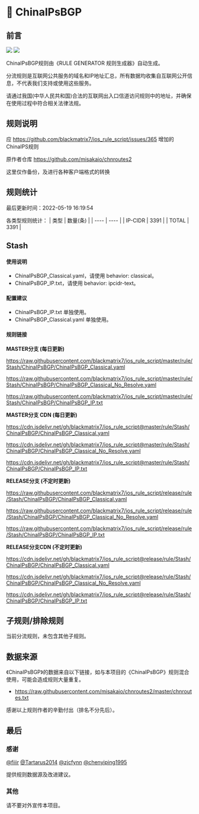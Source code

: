 # 🧸 ChinaIPsBGP

## 前言

![](https://shields.io/badge/-移除重复规则-ff69b4) ![](https://shields.io/badge/-IP--CIDR(6)合并-blueviolet) 

ChinaIPsBGP规则由《RULE GENERATOR 规则生成器》自动生成。

分流规则是互联网公共服务的域名和IP地址汇总，所有数据均收集自互联网公开信息，不代表我们支持或使用这些服务。

请通过我国(中华人民共和国)合法的互联网出入口信道访问规则中的地址，并确保在使用过程中符合相关法律法规。

## 规则说明
应 https://github.com/blackmatrix7/ios_rule_script/issues/365 增加的ChinaIPS规则

原作者仓库 https://github.com/misakaio/chnroutes2

这里仅作备份，及进行各种客户端格式的转换

## 规则统计

最后更新时间：2022-05-19 16:19:54

各类型规则统计：
| 类型 | 数量(条)  | 
| ---- | ----  |
| IP-CIDR | 3391  | 
| TOTAL | 3391  | 


## Stash 

#### 使用说明
- ChinaIPsBGP_Classical.yaml，请使用 behavior: classical。
- ChinaIPsBGP_IP.txt，请使用 behavior: ipcidr-text。

#### 配置建议
- ChinaIPsBGP_IP.txt 单独使用。
- ChinaIPsBGP_Classical.yaml 单独使用。

#### 规则链接
**MASTER分支 (每日更新)**

https://raw.githubusercontent.com/blackmatrix7/ios_rule_script/master/rule/Stash/ChinaIPsBGP/ChinaIPsBGP_Classical.yaml

https://raw.githubusercontent.com/blackmatrix7/ios_rule_script/master/rule/Stash/ChinaIPsBGP/ChinaIPsBGP_Classical_No_Resolve.yaml

https://raw.githubusercontent.com/blackmatrix7/ios_rule_script/master/rule/Stash/ChinaIPsBGP/ChinaIPsBGP_IP.txt

**MASTER分支 CDN (每日更新)**

https://cdn.jsdelivr.net/gh/blackmatrix7/ios_rule_script@master/rule/Stash/ChinaIPsBGP/ChinaIPsBGP_Classical.yaml

https://cdn.jsdelivr.net/gh/blackmatrix7/ios_rule_script@master/rule/Stash/ChinaIPsBGP/ChinaIPsBGP_Classical_No_Resolve.yaml

https://cdn.jsdelivr.net/gh/blackmatrix7/ios_rule_script@master/rule/Stash/ChinaIPsBGP/ChinaIPsBGP_IP.txt

**RELEASE分支 (不定时更新)**

https://raw.githubusercontent.com/blackmatrix7/ios_rule_script/release/rule/Stash/ChinaIPsBGP/ChinaIPsBGP_Classical.yaml

https://raw.githubusercontent.com/blackmatrix7/ios_rule_script/release/rule/Stash/ChinaIPsBGP/ChinaIPsBGP_Classical_No_Resolve.yaml

https://raw.githubusercontent.com/blackmatrix7/ios_rule_script/release/rule/Stash/ChinaIPsBGP/ChinaIPsBGP_IP.txt

**RELEASE分支CDN (不定时更新)**

https://cdn.jsdelivr.net/gh/blackmatrix7/ios_rule_script@release/rule/Stash/ChinaIPsBGP/ChinaIPsBGP_Classical.yaml

https://cdn.jsdelivr.net/gh/blackmatrix7/ios_rule_script@release/rule/Stash/ChinaIPsBGP/ChinaIPsBGP_Classical_No_Resolve.yaml

https://cdn.jsdelivr.net/gh/blackmatrix7/ios_rule_script@release/rule/Stash/ChinaIPsBGP/ChinaIPsBGP_IP.txt

## 子规则/排除规则


当前分流规则，未包含其他子规则。

## 数据来源

《ChinaIPsBGP》的数据来自以下链接，如与本项目的《ChinaIPsBGP》规则混合使用，可能会造成规则大量重复。

- https://raw.githubusercontent.com/misakaio/chnroutes2/master/chnroutes.txt


感谢以上规则作者的辛勤付出（排名不分先后）。

## 最后

### 感谢

[@fiiir](https://github.com/fiiir) [@Tartarus2014](https://github.com/Tartarus2014) [@zjcfynn](https://github.com/zjcfynn) [@chenyiping1995](https://github.com/chenyiping1995) 

提供规则数据源及改进建议。

### 其他

请不要对外宣传本项目。